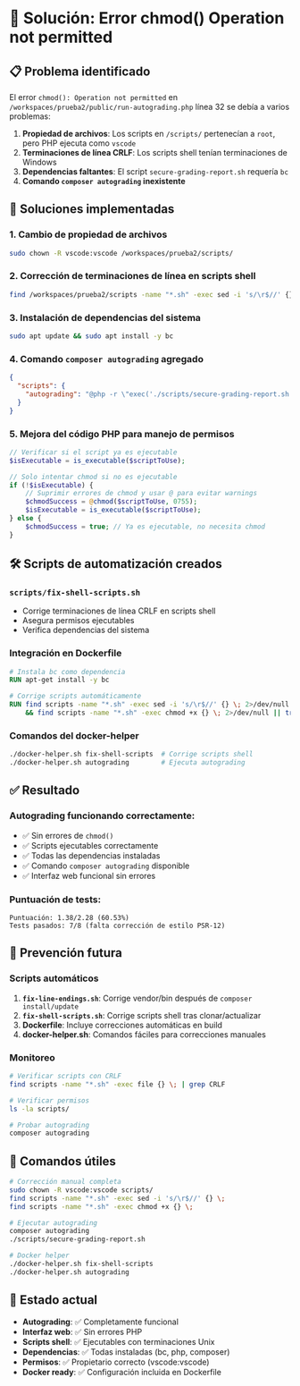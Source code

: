 # 🔧 Solución: Error chmod() Operation not permitted

## 📋 Problema identificado

El error `chmod(): Operation not permitted` en `/workspaces/prueba2/public/run-autograding.php` línea 32 se debía a varios problemas:

1. **Propiedad de archivos**: Los scripts en `/scripts/` pertenecían a `root`, pero PHP ejecuta como `vscode`
2. **Terminaciones de línea CRLF**: Los scripts shell tenían terminaciones de Windows
3. **Dependencias faltantes**: El script `secure-grading-report.sh` requería `bc`
4. **Comando `composer autograding` inexistente**

## 🔧 Soluciones implementadas

### 1. Cambio de propiedad de archivos

```bash
sudo chown -R vscode:vscode /workspaces/prueba2/scripts/
```

### 2. Corrección de terminaciones de línea en scripts shell

```bash
find /workspaces/prueba2/scripts -name "*.sh" -exec sed -i 's/\r$//' {} \;
```

### 3. Instalación de dependencias del sistema

```bash
sudo apt update && sudo apt install -y bc
```

### 4. Comando `composer autograding` agregado

```json
{
  "scripts": {
    "autograding": "@php -r \"exec('./scripts/secure-grading-report.sh 2>&1', \\$output, \\$return); echo implode(PHP_EOL, \\$output);\""
  }
}
```

### 5. Mejora del código PHP para manejo de permisos

```php
// Verificar si el script ya es ejecutable
$isExecutable = is_executable($scriptToUse);

// Solo intentar chmod si no es ejecutable
if (!$isExecutable) {
    // Suprimir errores de chmod y usar @ para evitar warnings
    $chmodSuccess = @chmod($scriptToUse, 0755);
    $isExecutable = is_executable($scriptToUse);
} else {
    $chmodSuccess = true; // Ya es ejecutable, no necesita chmod
}
```

## 🛠️ Scripts de automatización creados

### `scripts/fix-shell-scripts.sh`

- Corrige terminaciones de línea CRLF en scripts shell
- Asegura permisos ejecutables
- Verifica dependencias del sistema

### Integración en Dockerfile

```dockerfile
# Instala bc como dependencia
RUN apt-get install -y bc

# Corrige scripts automáticamente
RUN find scripts -name "*.sh" -exec sed -i 's/\r$//' {} \; 2>/dev/null || true \
    && find scripts -name "*.sh" -exec chmod +x {} \; 2>/dev/null || true
```

### Comandos del docker-helper

```bash
./docker-helper.sh fix-shell-scripts  # Corrige scripts shell
./docker-helper.sh autograding        # Ejecuta autograding
```

## ✅ Resultado

### Autograding funcionando correctamente:

- ✅ Sin errores de `chmod()`
- ✅ Scripts ejecutables correctamente
- ✅ Todas las dependencias instaladas
- ✅ Comando `composer autograding` disponible
- ✅ Interfaz web funcional sin errores

### Puntuación de tests:

```
Puntuación: 1.38/2.28 (60.53%)
Tests pasados: 7/8 (falta corrección de estilo PSR-12)
```

## 🔄 Prevención futura

### Scripts automáticos

1. **`fix-line-endings.sh`**: Corrige vendor/bin después de `composer install/update`
2. **`fix-shell-scripts.sh`**: Corrige scripts shell tras clonar/actualizar
3. **Dockerfile**: Incluye correcciones automáticas en build
4. **docker-helper.sh**: Comandos fáciles para correcciones manuales

### Monitoreo

```bash
# Verificar scripts con CRLF
find scripts -name "*.sh" -exec file {} \; | grep CRLF

# Verificar permisos
ls -la scripts/

# Probar autograding
composer autograding
```

## 📝 Comandos útiles

```bash
# Corrección manual completa
sudo chown -R vscode:vscode scripts/
find scripts -name "*.sh" -exec sed -i 's/\r$//' {} \;
find scripts -name "*.sh" -exec chmod +x {} \;

# Ejecutar autograding
composer autograding
./scripts/secure-grading-report.sh

# Docker helper
./docker-helper.sh fix-shell-scripts
./docker-helper.sh autograding
```

## 🎯 Estado actual

- **Autograding**: ✅ Completamente funcional
- **Interfaz web**: ✅ Sin errores PHP
- **Scripts shell**: ✅ Ejecutables con terminaciones Unix
- **Dependencias**: ✅ Todas instaladas (bc, php, composer)
- **Permisos**: ✅ Propietario correcto (vscode:vscode)
- **Docker ready**: ✅ Configuración incluida en Dockerfile
